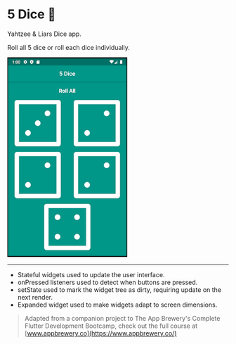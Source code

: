 # 5 Dice 🎲

Yahtzee & Liars Dice app.

Roll all 5 dice or roll each dice individually.

![Screenshot](images/screenshot.png)

---

- Stateful widgets used to update the user interface.
- onPressed listeners used to detect when buttons are pressed.
- setState used to mark the widget tree as dirty, requiring update on the next render.
- Expanded widget used to make widgets adapt to screen dimensions.

> Adapted from a companion project to The App Brewery's Complete Flutter Development Bootcamp, check out the full course at [www.appbrewery.co](https://www.appbrewery.co/)
